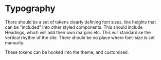 # Typography

There should be a set of tokens clearly defining font sizes, line heights that can be "included" into other styled components. This should include Headings, which will add their own margins etc. This will standardise the vertical rhythm of the site. There should be no place where font-size is set manually.

These tokens can be hooked into the theme, and customised.
